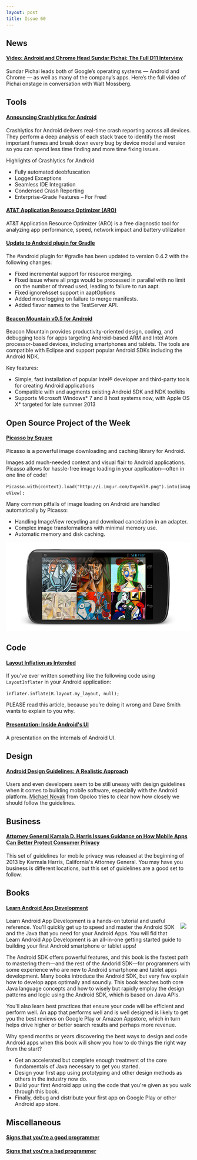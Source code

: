```yaml
---
layout: post
title: Issue 60
---
```

## News

#### [Video: Android and Chrome Head Sundar Pichai: The Full D11 Interview](http://allthingsd.com/20130530/android-and-chrome-head-sundar-pichai-the-full-d11-interview-video/)
Sundar Pichai leads both of Google’s operating systems — Android and Chrome — as well as many of the company’s apps. Here’s the full video of Pichai onstage in conversation with Walt Mossberg.

## Tools

#### [Announcing Crashlytics for Android](http://www.crashlytics.com/blog/its-finally-here-announcing-crashlytics-for-android/)
Crashlytics for Android delivers real-time crash reporting across all devices. They perform a deep analysis of each stack trace to identify the most important frames and break down every bug by device model and version so you can spend less time finding and more time fixing issues.

Highlights of Crashlytics for Android

* Fully automated deobfuscation
* Logged Exceptions
* Seamless IDE Integration
* Condensed Crash Reporting
* Enterprise-Grade Features – For Free!

#### [AT&T Application Resource Optimizer (ARO)](http://developer.att.com/developer/forward.jsp?passedItemId=13800096)
AT&T Application Resource Optimizer (ARO) is a free diagnostic tool for analyzing app performance, speed, network impact and battery utilization

#### [Update to Android plugin for Gradle](https://plus.google.com/+AndroidDevelopers/posts/4Yhpn6p9icf)
The #android plugin for #gradle has been updated to version 0.4.2 with the following changes:

- Fixed incremental support for resource merging.
- Fixed issue where all pngs would be processed in parallel with no limit on the number of thread used, leading to failure to run aapt.
- Fixed ignoreAsset support in aaptOptions
- Added more logging on failure to merge manifests.
- Added flavor names to the TestServer API.

#### [Beacon Mountain v0.5 for Android](http://software.intel.com/en-us/vcsource/tools/beaconmountain)
Beacon Mountain provides productivity-oriented design, coding, and debugging tools for apps targeting Android-based ARM and Intel Atom processor-based devices, including smartphones and tablets. The tools are compatible with Eclipse and support popular Android SDKs including the Android NDK.

Key features:

* Simple, fast installation of popular Intel® developer and third-party tools for creating Android applications
* Compatible with and augments existing Android SDK and NDK toolkits
* Supports Microsoft Windows* 7 and 8 host systems now, with Apple OS X* targeted for late summer 2013

## Open Source Project of the Week

#### [Picasso by Square](https://github.com/square/picasso)
Picasso is a powerful image downloading and caching library for Android.

Images add much-needed context and visual flair to Android applications. Picasso allows for hassle-free image loading in your application—often in one line of code!

`Picasso.with(context).load("http://i.imgur.com/DvpvklR.png").into(imageView);`

Many common pitfalls of image loading on Android are handled automatically by Picasso:

* Handling ImageView recycling and download cancelation in an adapter.
* Complex image transformations with minimal memory use.
* Automatic memory and disk caching.

![image](https://github.com/square/picasso/raw/master/website/static/sample.png)

## Code

#### [Layout Inflation as Intended](http://www.doubleencore.com/2013/05/layout-inflation-as-intended/)
If you’ve ever written something like the following code using `LayoutInflater` in your Android application:

`inflater.inflate(R.layout.my_layout, null);`

PLEASE read this article, because you’re doing it wrong and Dave Smith wants to explain to you why.

#### [Presentation: Inside Android's UI](http://www.opersys.com/downloads/inside-androids-ui-130530.pdf)
A presentation on the internals of Android UI.

## Design

#### [Android Design Guidelines: A Realistic Approach](http://blog.opoloo.com/articles/the-holo-grail)
Users and even developers seem to be still uneasy with design guidelines when it comes to building mobile software, especially with the Android platform. [Michael Novak](https://plus.google.com/114438751161801544650) from Opoloo tries to clear how how closely we should follow the guidelines.

## Business

#### [Attorney General Kamala D. Harris Issues Guidance on How Mobile Apps Can Better Protect Consumer Privacy](http://oag.ca.gov/news/press-releases/attorney-general-kamala-d-harris-issues-guidance-how-mobile-apps-can-better)
This set of guidelines for mobile privacy was released at the beginning of 2013 by Karmala Harris, California's Attorney General. You may have you business is different locations, but this set of guidelines are a good set to follow.

## Books

#### [Learn Android App Development](http://amzn.to/ZjrJMA)
<img src="http://www.apress.com/media/catalog/product/cache/9/image/9df78eab33525d08d6e5fb8d27136e95/A/9/A9781430257462-3d_1.png" style="float: right; margin: 1em;" /> 

Learn Android App Development is a hands-on tutorial and useful reference. You'll quickly get up to speed and master the Android SDK and the Java that you need for your Android Apps. You will fid that Learn Android App Development is an all-in-one getting started guide to building your first Android smartphone or tablet apps!

The Android SDK offers powerful features, and this book is the fastest path to mastering them—and the rest of the Andorid SDK—for programmers with some experience who are new to Android smartphone and tablet apps development. Many books introduce the Android SDK, but very few explain how to develop apps optimally and soundly. This book teaches both core Java language concepts and how to wisely but rapidly employ the design patterns and logic using the Android SDK, which is based on Java APIs.

You'll also learn best practices that ensure your code will be efficient and perform well. An app that performs well and is well designed is likely to get you the best reviews on Google Play or Amazon Appstore, which in turn helps drive higher or better search results and perhaps more revenue.

Why spend months or years discovering the best ways to design and code Android apps when this book will show you how to do things the right way from the start?

* Get an accelerated but complete enough treatment of the core fundamentals of Java necessary to get you started.
* Design your first app using prototyping and other design methods as others in the industry now do.
* Build your first Android app using the code that you're given as you walk through this book.
* Finally, debug and distribute your first app on Google Play or other Android app store.

## Miscellaneous

#### [Signs that you're a good programmer](http://www.yacoset.com/Home/signs-that-you-re-a-good-programmer)

#### [Signs that you're a bad programmer](http://www.yacoset.com/Home/signs-that-you-re-a-bad-programmer)

